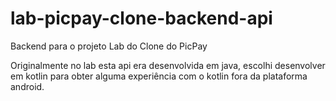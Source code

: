 # lab-picpay-clone-backend-api
Backend para o projeto Lab do Clone do PicPay

Originalmente no lab esta api era desenvolvida em java, escolhi desenvolver em kotlin para obter alguma experiência com o kotlin fora da plataforma android.